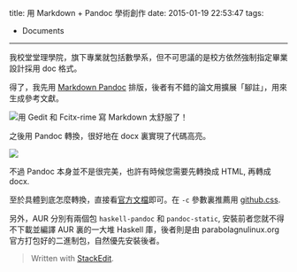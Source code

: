 title: 用 Markdown + Pandoc 學術創作
date: 2015-01-19 22:53:47
tags:
- Documents
---
我校堂堂理學院，旗下專業就包括數學系，但不可思議的是校方依然強制指定畢業設計採用 doc 格式。

得了，我先用 [Markdown Pandoc](http://pages.tzengyuxio.me/pandoc/) 排版，後者有不錯的論文用擴展「腳註」，用來生成參考文獻。

![用 Gedit 和 Fcitx-rime 寫 Markdown 太舒服了！](https://lh3.googleusercontent.com/-XLTUdeYt0OI/VL0WrcMgiMI/AAAAAAAAJ7U/Sic_QMl2sJY/s0/DeepinScreenshot20150115214202.png)

之後用 Pandoc 轉換，很好地在 docx 裏實現了代碼高亮。

![](https://lh4.googleusercontent.com/-fEyYNgbofGs/VL0kclKcDnI/AAAAAAAAJ8A/FF9wyai3HDA/s0/DeepinScreenshot20150116162904.png)

不過 Pandoc 本身並不是很完美，也許有時候您需要先轉換成 HTML, 再轉成 docx. 

至於具體到底怎麼轉換，直接看[官方文檔](http://johnmacfarlane.net/pandoc/README.html)即可。在 `-c` 參數裏推薦用 [github.css](https://github.com/sindresorhus/github-markdown-css).

另外，AUR 分別有兩個包 `haskell-pandoc` 和 `pandoc-static`, 安裝前者您就不得不下載並編譯 AUR 裏的一大堆 Haskell 庫，後者則是由 parabolagnulinux.org 官方打包好的二進制包，自然優先安裝後者。


> Written with [StackEdit](https://stackedit.io/).
